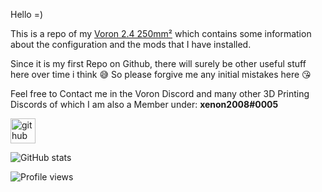 Hello =)

This is a repo of my <u>Voron 2.4 250mm²</u> which contains some information about the configuration and the mods that I have installed.



Since it is my first Repo on Github, there will surely be other useful stuff here over time i think 😅
So please forgive me any initial mistakes here 😘

Feel free to Contact me in the Voron Discord and many other 3D Printing Discords of which I am also a Member under: **xenon2008#0005**

[<img src='https://cdn.jsdelivr.net/npm/simple-icons@3.0.1/icons/github.svg' alt='github' height='40'>](https://github.com/xenon2008)  

![GitHub stats](https://github-readme-stats.vercel.app/api?username=xenon2008&show_icons=true)  

![Profile views](https://gpvc.arturio.dev/xenon2008)  


